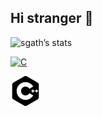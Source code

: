 Hi stranger 👋
---
![sgath’s stats](https://badge42.herokuapp.com/api/stats/sgath)

<p>
  <a href="https://github.com/hille2?tab=repositories&q=&type=&language=c&sort="><img alt="C" src="https://github.com/hille2?tab=repositories&q=&type=&language=c&sort="/></a>

  <a href="https://github.com/hille2?tab=repositories&q=&type=&language=c%2B%2B&sort="><img alt="Cpp" src="https://raw.githubusercontent.com/hille2/hille2/43276b1ca139000ea25533df2c50f03f39d60bd0/icon/cplusplus.svg"/></a>
